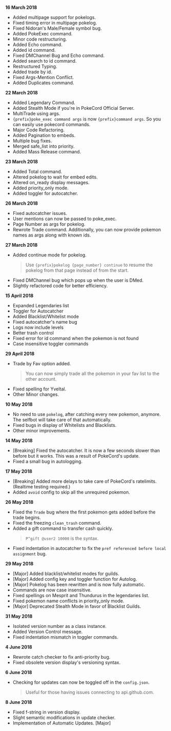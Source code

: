**16 March 2018**

* Added multipage support for pokelogs.
* Fixed timing error in multipage pokelog.
* Fixed Nidoran's Male/Female symbol bug.
* Added PokeExec command.
* Minor code restructuring.
* Added Echo command.
* Added id command.
* Fixed DMChannel Bug and Echo command.
* Added search to id command.
* Restructured Typing.
* Added trade by id.
* Fixed Args-Mention Conflict.
* Added Duplicates command.

**22 ‎March ‎2018**

* Added Legendary Command.
* Added Stealth Mode if you're in PokeCord Official Server.
* MultiTrade using args.
* `{prefix}poke_exec command args` is now `{prefix}command args`.
  So you can easily use pokecord commands.
* Major Code Refactoring.
* Added Pagination to embeds.
* Multiple bug fixes.
* Merged safe_list into priority.
* Added Mass Release command.

**23 March 2018**

* Added Total command.
* Altered pokelog to wait for embed edits.
* Altered on_ready display messages.
* Added priority_only mode.
* Added toggler for autocatcher.

**26 March 2018**

* Fixed autocatcher issues.
* User mentions can now be passed to poke_exec.
* Page Number as args for pokelog.
* Rewrote Trade command. Additionally, you can now provide pokemon names as args along with known ids.

**27 March 2018**

* Added continue mode for pokelog.
  >Use `{prefix}pokelog {page_number} continue` to resume the pokelog from that page instead of from the start.
* Fixed DMChannel bug which pops up when the user is DMed.
* Slightly refactored code for better efficiency.

**15 April 2018**

* Expanded Legendaries list
* Toggler for Autocatcher
* Added Blacklist/Whitelist mode
* Fixed autocatcher's name bug
* Logs now include levels
* Better trash control
* Fixed error for id command when the pokemon is not found
* Case insensitive toggler commands

**29 April 2018**

* Trade by Fav option added.
  >You can now simply trade all the pokemon in your fav list to the other account.
* Fixed spelling for Yveltal.
* Other Minor changes.

**10 May 2018**
* No need to use `pokelog`, after catching every new pokemon, anymore. The selfbot will take care of that automatically.
* Fixed bugs in display of Whitelists and Blacklists.
* Other minor improvements.

**14 May 2018**
* [Breaking] Fixed the autocatcher. It is now a few seconds slower than before but it works. This was a result of PokeCord's update.
* Fixed a small bug in autologging.

**17 May 2018**
* [Breaking] Added more delays to take care of PokeCord's ratelimits. (Realtime testing required.)
* Added `avoid` config to skip all the unrequired pokemon.

**26 May 2018**
* Fixed the `Trade` bug where the first pokemon gets added before the trade begins.
* Fixed the freezing `clean_trash` command.
* Added a gift command to transfer cash quickly.
  > `P^gift @user2 10000` is the syntax.
* Fixed indentation in autocatcher to fix the `pref referenced before local assignment` bug.  

**29 May 2018**
* [Major] Added blacklist/whitelist modes for guilds.
* [Major] Added config key and toggler function for Autolog.
* [Major] Pokelog has been rewritten and is now fully automatic.
* Commands are now case insensitive.
* Fixed spellings on Mesprit and Thundurus in the legendaries list.
* Fixed pokemon name conflicts in priority_only mode.
* [Major] Deprecated Stealth Mode in favor of Blacklist Guilds.

**31 May 2018**
* Isolated version number as a class instance.
* Added Version Control message.
* Fixed indentation mismatch in toggler commands.

**4 June 2018**
* Rewrote catch checker to fix anti-priority bug.
* Fixed obsolete version display's versioning syntax.

**6 June 2018**
* Checking for updates can now be toggled off in the `config.json`.
  > Useful for those having issues connecting to api.github.com.

**8 June 2018**
* Fixed f-string in version display.
* Slight semantic modifications in update checker.
* Implementation of Automatic Updates. [Major]